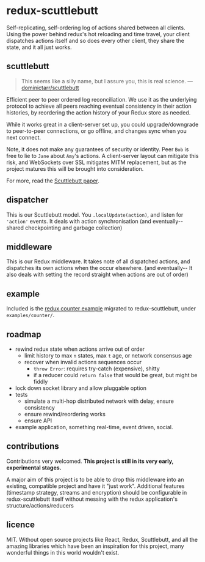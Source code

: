 
# redux-scuttlebutt

Self-replicating, self-ordering log of actions shared between all clients.
Using the power behind redux's hot reloading and time travel, your client
dispatches actions itself and so does every other client, they share the state,
and it all just works.

## scuttlebutt

> This seems like a silly name, but I assure you, this is real science.
> — [dominictarr/scuttlebutt](https://github.com/dominictarr/scuttlebutt)

Efficient peer to peer ordered log reconciliation. We use it as the underlying
protocol to achieve all peers reaching eventual consistency in their action
histories, by reordering the action history of your Redux store as needed.

While it works great in a client-server set up, you could upgrade/downgrade to
peer-to-peer connections, or go offline, and changes sync when you next connect.

Note, it does not make any guarantees of security or identity. Peer `Bob` is
free to lie to `Jane` about `Amy`'s actions. A client-server layout
can mitigate this risk, and WebSockets over SSL mitigates MITM replacement, but
as the project matures this will be brought into consideration.

For more, read the
[Scuttlebutt paper](http://www.cs.cornell.edu/home/rvr/papers/flowgossip.pdf).

## dispatcher

This is our Scuttlebutt model. You `.localUpdate(action)`, and listen for
`'action'` events. It deals with action synchronisation (and eventually--
shared checkpointing and garbage collection)

## middleware

This is our Redux middleware. It takes note of all dispatched actions, and
dispatches its own actions when the occur elsewhere. (and eventually-- It also deals with setting the record straight when actions are out of order)

## example

Included is the
[redux counter example](https://github.com/reactjs/redux/tree/master/examples/counter)
migrated to redux-scuttlebutt, under `examples/counter/`.

## roadmap

* rewind redux state when actions arrive out of order
  * limit history to max `n` states, max `t` age, or network consensus age
  * recover when invalid actions sequences occur
    * `throw Error`: requires try-catch (expensive), shitty
    * if a reducer could `return false` that would be great, but might be fiddly
* lock down socket library and allow pluggable option
* tests
  * simulate a multi-hop distributed network with delay, ensure consistency
  * ensure rewind/reordering works
  * ensure API
* example application, something real-time, event driven, social.

## contributions

Contributions very welcomed. **This project is still in its very early,
experimental stages.**

A major aim of this project is to be able to drop this middleware into an
existing, compatible project and have it "just work". Additional features
(timestamp strategy, streams and encryption) should be configurable in
redux-scuttlebutt itself without messing with the redux application's
structure/actions/reducers

## licence

MIT. Without open source projects like React, Redux, Scuttlebutt, and all the
amazing libraries which have been an inspiration for this project, many
wonderful things in this world wouldn't exist.
